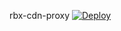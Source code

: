 rbx-cdn-proxy
[![Deploy](https://button.deta.dev/1/svg)](https://go.deta.dev/deploy?repo=your-repo-url)
